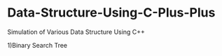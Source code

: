 # Data-Structure-Using-C-Plus-Plus
Simulation of Various Data Structure Using C++


  1)Binary Search Tree 
